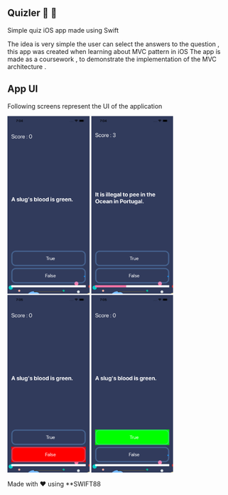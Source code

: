 ## Quizler :tada: :rocket:
Simple quiz iOS app made using Swift 

The idea is very simple the user can select the answers to the question , this app was created when learning about MVC pattern in iOS 
The app is made as a coursework , to demonstrate the implementation of the MVC architecture .

## App UI
Following screens represent the UI of the application

<img src="screenshots/one.png" alt="one" height="400" />
<img src="screenshots/two.png" alt="two" height="400" />
<img src="screenshots/three.png" alt="three" height="400" />
<img src="screenshots/four.png" alt="four" height="400" />

Made with ❤️  using **SWIFT88
